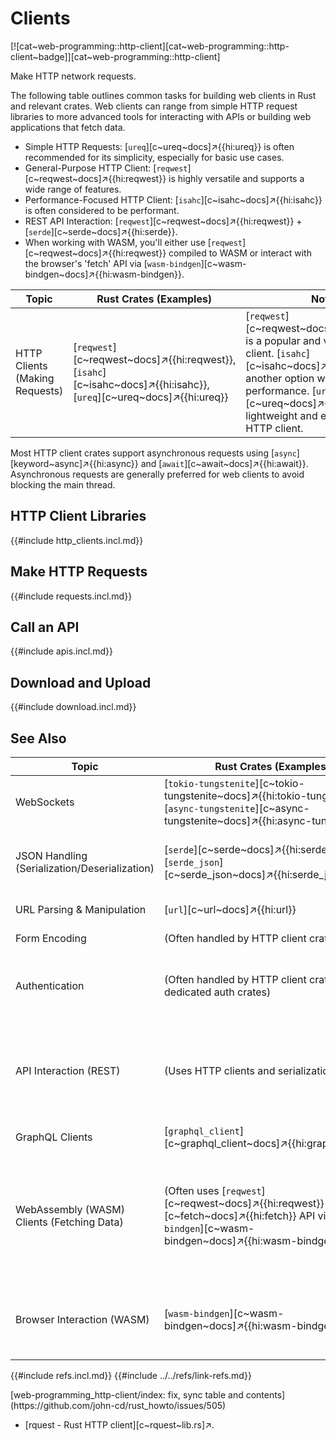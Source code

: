 # Clients

[![cat~web-programming::http-client][cat~web-programming::http-client~badge]][cat~web-programming::http-client]

Make HTTP network requests.

The following table outlines common tasks for building web clients in Rust and relevant crates. Web clients can range from simple HTTP request libraries to more advanced tools for interacting with APIs or building web applications that fetch data.

- Simple HTTP Requests: [`ureq`][c~ureq~docs]↗{{hi:ureq}} is often recommended for its simplicity, especially for basic use cases.
- General-Purpose HTTP Client: [`reqwest`][c~reqwest~docs]↗{{hi:reqwest}} is highly versatile and supports a wide range of features.
- Performance-Focused HTTP Client: [`isahc`][c~isahc~docs]↗{{hi:isahc}} is often considered to be performant.
- REST API Interaction: [`reqwest`][c~reqwest~docs]↗{{hi:reqwest}} + [`serde`][c~serde~docs]↗{{hi:serde}}.
- When working with WASM, you'll either use [`reqwest`][c~reqwest~docs]↗{{hi:reqwest}} compiled to WASM or interact with the browser's 'fetch' API via [`wasm-bindgen`][c~wasm-bindgen~docs]↗{{hi:wasm-bindgen}}.

| Topic | Rust Crates (Examples) | Notes |
|---|---|---|
| HTTP Clients (Making Requests) | [`reqwest`][c~reqwest~docs]↗{{hi:reqwest}}, [`isahc`][c~isahc~docs]↗{{hi:isahc}}, [`ureq`][c~ureq~docs]↗{{hi:ureq}} | [`reqwest`][c~reqwest~docs]↗{{hi:reqwest}} is a popular and versatile HTTP client. [`isahc`][c~isahc~docs]↗{{hi:isahc}} is another option with a focus on performance. [`ureq`][c~ureq~docs]↗{{hi:ureq}} is a lightweight and easy-to-use HTTP client. |

Most HTTP client crates support asynchronous requests using [`async`][keyword~async]↗{{hi:async}} and [`await`][c~await~docs]↗{{hi:await}}. Asynchronous requests are generally preferred for web clients to avoid blocking the main thread.

## HTTP Client Libraries

{{#include http_clients.incl.md}}

## Make HTTP Requests

{{#include requests.incl.md}}

## Call an API

{{#include apis.incl.md}}

## Download and Upload

{{#include download.incl.md}}

## See Also

| Topic | Rust Crates (Examples) | Notes |
|---|---|---|
| WebSockets | [`tokio-tungstenite`][c~tokio-tungstenite~docs]↗{{hi:tokio-tungstenite}}, [`async-tungstenite`][c~async-tungstenite~docs]↗{{hi:async-tungstenite}} | These crates provide WebSocket client functionality. |
| JSON Handling (Serialization/Deserialization) | [`serde`][c~serde~docs]↗{{hi:serde}}, [`serde_json`][c~serde_json~docs]↗{{hi:serde_json}} | [`serde`][c~serde~docs]↗{{hi:serde}} is a powerful framework for serializing and deserializing data, commonly used with JSON. |
| URL Parsing & Manipulation | [`url`][c~url~docs]↗{{hi:url}} | This crate provides tools for parsing and manipulating URLs. |
| Form Encoding | (Often handled by HTTP client crates) | Most HTTP client crates handle form encoding automatically. |
| Authentication | (Often handled by HTTP client crates or dedicated auth crates) | HTTP client crates often provide methods for basic authentication. More complex authentication schemes may require dedicated crates. |
| API Interaction (REST) | (Uses HTTP clients and serialization crates) | Interacting with REST APIs usually involves making HTTP requests using crates like [`reqwest`][c~reqwest~docs]↗{{hi:reqwest}} and handling JSON responses with [`serde`][c~serde~docs]↗{{hi:serde}}. |
| GraphQL Clients | [`graphql_client`][c~graphql_client~docs]↗{{hi:graphql_client}} | This crate helps with making GraphQL queries and mutations. |
| WebAssembly (WASM) Clients (Fetching Data) | (Often uses [`reqwest`][c~reqwest~docs]↗{{hi:reqwest}} or [`fetch`][c~fetch~docs]↗{{hi:fetch}} API via [`wasm-bindgen`][c~wasm-bindgen~docs]↗{{hi:wasm-bindgen}}) | In WASM contexts, use either [`reqwest`][c~reqwest~docs]↗{{hi:reqwest}} (compiled to WASM) or interact directly with the browser's [`fetch`][c~fetch~docs]↗{{hi:fetch}} API using [`wasm-bindgen`][c~wasm-bindgen~docs]↗{{hi:wasm-bindgen}}. |
| Browser Interaction (WASM) | [`wasm-bindgen`][c~wasm-bindgen~docs]↗{{hi:wasm-bindgen}} | [`wasm-bindgen`][c~wasm-bindgen~docs]↗{{hi:wasm-bindgen}} is essential for interacting with browser APIs from Rust/WASM, including making network requests. |

{{#include refs.incl.md}}
{{#include ../../refs/link-refs.md}}

<div class="hidden">
[web-programming_http-client/index: fix, sync table and contents](https://github.com/john-cd/rust_howto/issues/505)

- [rquest - Rust HTTP client][c~rquest~lib.rs]↗.

</div>
